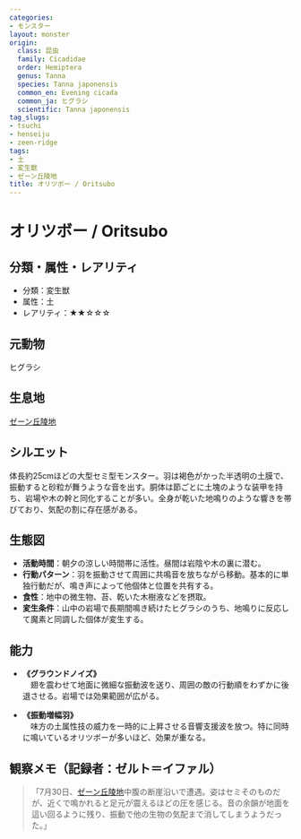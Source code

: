 ```yaml
---
categories:
- モンスター
layout: monster
origin:
  class: 昆虫
  family: Cicadidae
  order: Hemiptera
  genus: Tanna
  species: Tanna japonensis
  common_en: Evening cicada
  common_ja: ヒグラシ
  scientific: Tanna japonensis
tag_slugs:
- tsuchi
- henseiju
- zeen-ridge
tags:
- 土
- 変生獣
- ゼーン丘陵地
title: オリツボー / Oritsubo
---
```


# オリツボー / Oritsubo

## 分類・属性・レアリティ
- 分類：変生獣
- 属性：土
- レアリティ：★★☆☆☆

## 元動物
ヒグラシ

## 生息地
[ゼーン丘陵地](../place/zeen_ridge.md)

## シルエット
体長約25cmほどの大型セミ型モンスター。羽は褐色がかった半透明の土膜で、振動すると砂粒が舞うような音を出す。胴体は節ごとに土塊のような装甲を持ち、岩場や木の幹と同化することが多い。全身が乾いた地鳴りのような響きを帯びており、気配の割に存在感がある。

## 生態図
- **活動時間**：朝夕の涼しい時間帯に活性。昼間は岩陰や木の裏に潜む。
- **行動パターン**：羽を振動させて周囲に共鳴音を放ちながら移動。基本的に単独行動だが、鳴き声によって他個体と位置を共有する。
- **食性**：地中の微生物、苔、乾いた木樹液などを摂取。
- **変生条件**：山中の岩場で長期間鳴き続けたヒグラシのうち、地鳴りに反応して魔素と同調した個体が変生する。

## 能力
- **《グラウンドノイズ》**  
　翅を震わせて地面に微細な振動波を送り、周囲の敵の行動順をわずかに後退させる。岩場では効果範囲が広がる。

- **《振動増幅羽》**  
　味方の土属性技の威力を一時的に上昇させる音響支援波を放つ。特に同時に鳴いているオリツボーが多いほど、効果が重なる。

## 観察メモ（記録者：ゼルト＝イファル）
> 「7月30日、[ゼーン丘陵地](../place/zeen_ridge.md)中腹の断崖沿いで遭遇。姿はセミそのものだが、近くで鳴かれると足元が震えるほどの圧を感じる。音の余韻が地面を這い回るように残り、振動で他の生物の気配まで消してしまうようだった。」